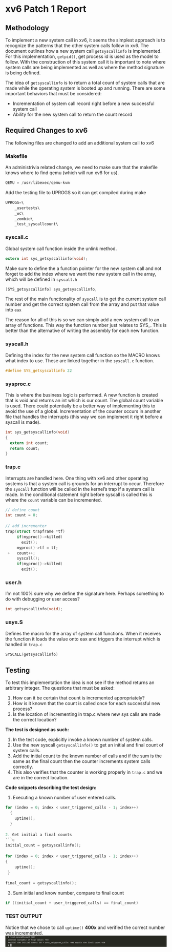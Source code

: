 # xv6 Patch 1 Report

## Methodology
To implement a new system call in xv6, it seems the simplest approach is to recognize the patterns that the other system calls  follow in xv6. The document outlines how a new system call `getsyscallinfo` is implemented. For this implementation, `getpid()`, get process id is used as the model to follow. With the construction of this system call it is important to note where system calls are being implemented as well as where the method signature is being defined. 

The idea of `getsyscallinfo` is to return a total count of system calls that are made while the operating system is booted up and running. There are some important behaviors that must be considered:
- Incrementation of system call record right before a new successful system call
- Ability for the new system call to return the count record

## Required Changes to xv6
The following files are changed to add an additional system call to xv6

### Makefile
An administrivia related change, we need to make sure that the makefile knows where to find qemu (which will run xv6 for us).
```c
QEMU = /usr/libexec/qemu-kvm
```

Add the testing file to UPROGS so it can get compiled during make
```c
UPROGS=\
 	_usertests\
 	_wc\
 	_zombie\
	_test_syscallcount\
```

### syscall.c
Global system call function inside the unlink method.
```c
extern int sys_getsyscallinfo(void);
```
Make sure to define the a function pointer for the new system call and not forget to add the index where we want the new system call in the array, which will be defined in `syscall.h`
```c
[SYS_getsyscallinfo] sys_getsyscallinfo,
```
The rest of the main functionality of `syscall` is to get the current system call number and get the correct system call from the array and put that value into `eax`

The reason for all of this is so we can simply add a new system call to an array of functions. This way the function number just relates to SYS_<number>. This is better than the alternative of writing the assembly for each new function. 

### syscall.h
Defining the index for the new system call function so the MACRO knows what index to use. These are linked together in the `syscall.c` function.
```c
#define SYS_getsyscallinfo 22
```

### sysproc.c
This is where the business logic is performed. A new function is created that is void and returns an int which is our count. The global count variable is used. There could potentially be a better way of implementing this to avoid the use of a global. Incrementation of the counter occurs in another file that handles the interrupts (this way we can implement it right before a syscall is made).
```c
int sys_getsyscallinfo(void)
{
  extern int count;
  return count;
}
```

### trap.c
Interrupts are handled here. One thing with xv6 and other operating systems is that a system call is grounds for an interrupt to occur. Therefore the `syscall` function will be called in the kernel’s trap if a system call is made. In the conditional statement right before syscall is called this is where the `count` variable can be incremented.
```c
// define count
int count = 0;

// add incrementer
trap(struct trapframe *tf)
     if(myproc()->killed)
       exit();
     myproc()->tf = tf;
 +   count++;
     syscall();
     if(myproc()->killed)
       exit();
```

### user.h
I’m not 100% sure why we define the signature here. Perhaps something to do with debugging or user access?
```c
int getsyscallinfo(void);
```

### usys.S
Defines the macro for the array of system call functions. When it receives the function it loads the value onto eax and triggers the interrupt which is handled in `trap.c`
```c
SYSCALL(getsyscallinfo)
```
## Testing
To test this implementation the idea is not see if the method returns an arbitrary integer. The questions that must be asked:
1. How can it be certain that count is incremented appropriately?
2. How is it known that the count is called once for each successful new process?
3. Is the location of incrementing in trap.c where new sys calls are made the correct location?

**The test is designed as such:**
1. In the test code, explicitly invoke a known number of system calls.
2. Use the new syscall `getsyscallinfo()` to get an initial and final count of system calls.
3. Add the initial count to the known number of calls and if the sum is the same as the final count then the counter increments system calls correctly.
4. This also verifies that the counter is working properly in `trap.c` and we are in the correct location.

**Code snippets describing the test design:**
1. Executing a known number of user entered calls.
```c
for (index = 0; index < user_triggered_calls - 1; index++)
  {
    uptime();
  }

2. Get initial a final counts
```c
initial_count = getsyscallinfo();

for (index = 0; index < user_triggered_calls - 1; index++)
{
    uptime();
 }

final_count = getsyscallinfo();
```

3. Sum initial and know number, compare to final count
```c
if ((initial_count + user_triggered_calls) == final_count)
```

### TEST OUTPUT
Notice that we chose to call `uptime()` **400x** and verified the correct number was incremented.
![test_syscallcount](https://github.com/ztbochanski/operating-systems-reference/raw/main/images/test_syscallcount.png)
